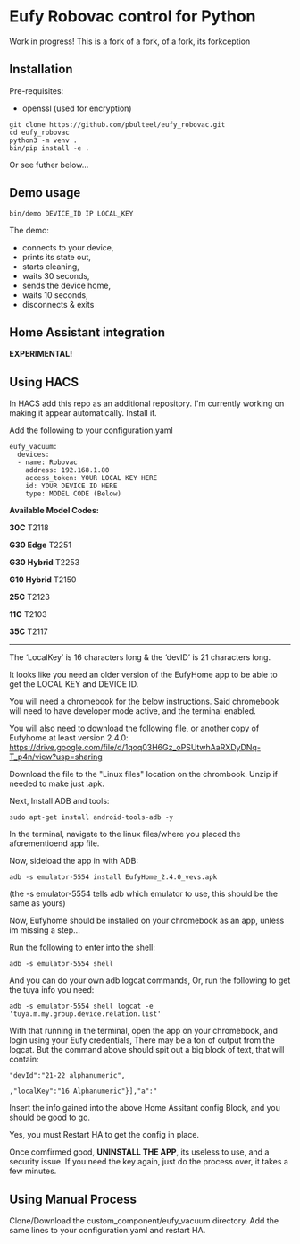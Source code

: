 # Eufy Robovac control for Python

Work in progress! This is a fork of a fork, of a fork, its forkception

## Installation
Pre-requisites:
* openssl (used for encryption)

```
git clone https://github.com/pbulteel/eufy_robovac.git
cd eufy_robovac
python3 -m venv .
bin/pip install -e .
```
Or see futher below...

## Demo usage
```
bin/demo DEVICE_ID IP LOCAL_KEY
```

The demo:
* connects to your device,
* prints its state out,
* starts cleaning,
* waits 30 seconds,
* sends the device home,
* waits 10 seconds,
* disconnects & exits

## Home Assistant integration

**EXPERIMENTAL!**

## Using HACS
In HACS add this repo as an additional repository. I'm currently working on making it appear automatically. Install it. 

Add the following to your configuration.yaml
```
eufy_vacuum:
  devices:
  - name: Robovac
    address: 192.168.1.80
    access_token: YOUR LOCAL KEY HERE
    id: YOUR DEVICE ID HERE
    type: MODEL CODE (Below)
```

**Available Model Codes:**

**30C** T2118 

**G30 Edge** T2251 

**G30 Hybrid** T2253 

**G10 Hybrid** T2150

**25C** T2123 

**11C** T2103 
   
**35C** T2117 

---

The ‘LocalKey’ is 16 characters long & the ‘devID’ is 21 characters long.

It looks like you need an older version of the EufyHome app to be able to get the LOCAL KEY and DEVICE ID. 

<Update with somewhat accurate instructions to gain the required info>
  
  
  You will need a chromebook for the below instructions. Said chromebook will need to have developer mode active, and the terminal enabled.
  
  You will also need to download the following file, or another copy of Eufyhome at least version 2.4.0: https://drive.google.com/file/d/1qoq03H6Gz_oPSUtwhAaRXDyDNq-T_p4n/view?usp=sharing
  
  Download the file to the "Linux files" location on the chrombook. Unzip if needed to make just .apk.
  
  Next, Install ADB and tools:
  
  ```sudo apt-get install android-tools-adb -y```
  
  In the terminal, navigate to the linux files/where you placed the aforementioend app file.
  
  Now, sideload the app in with ADB:
  
  ``` adb -s emulator-5554 install EufyHome_2.4.0_vevs.apk ```
  
  (the -s emulator-5554 tells adb which emulator to use, this should be the same as yours)
  
  
  Now, Eufyhome should be installed on your chromebook as an app, unless im missing a step...
  
  Run the following to enter into the shell:
  
  ```adb -s emulator-5554 shell```
  
  And you can do your own adb logcat commands, Or, run the following to get the tuya info you need:
  
 ``` adb -s emulator-5554 shell logcat -e 'tuya.m.my.group.device.relation.list' ```
  
  
  With that running in the terminal, open the app on your chromebook, and login using your Eufy credentials, There may be a ton of output from the logcat. But the command above should spit out a big block of text, that will contain:
  
  ```"devId":"21-22 alphanumeric",```
  
  ```,"localKey":"16 Alphanumeric"}],"a":"```
  
  Insert the info gained into the above Home Assitant config Block, and you should be good to go.
  


Yes, you must Restart HA to get the config in place.
  
  
 Once comfirmed good, **UNINSTALL THE APP**, its useless to use, and a security issue. If you need the key again, just do the process over, it takes a few minutes.
  

## Using Manual Process

Clone/Download the custom_component/eufy_vacuum directory. Add the same lines to your configuration.yaml and restart HA.
